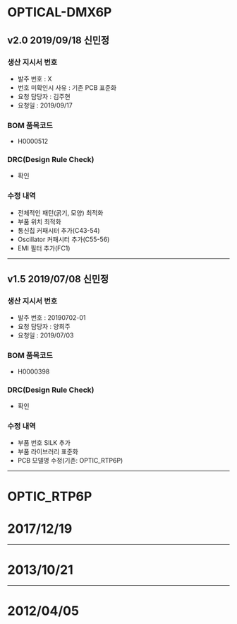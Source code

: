 # OPTICAL-DMX6P

## v2.0 2019/09/18 신민정

### 생산 지시서 번호
* 발주 번호 : X
* 번호 미확인시 사유 : 기존 PCB 표준화
* 요청 담당자 : 김주현
* 요청일 : 2019/09/17

###  BOM 품목코드
* H0000512

### DRC(Design Rule Check)
* 확인

### 수정 내역
* 전체적인 패턴(굵기, 모양) 최적화
* 부품 위치 최적화
* 통신칩 커패시터 추가(C43-54)
* Oscillator 커패시터 추가(C55-56)
* EMI 필터 추가(FC1)

----------

## v1.5 2019/07/08 신민정

### 생산 지시서 번호
* 발주 번호 : 20190702-01
* 요청 담당자 : 양희주
* 요청일 : 2019/07/03

###  BOM 품목코드
* H0000398

### DRC(Design Rule Check)
* 확인

### 수정 내역
* 부품 번호 SILK 추가
* 부품 라이브러리 표준화
* PCB 모델명 수정(기존: OPTIC_RTP6P)

----------

# OPTIC_RTP6P

# 2017/12/19

----------

# 2013/10/21

----------

# 2012/04/05
